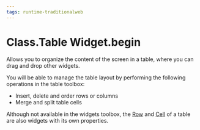 ```yaml
---
tags: runtime-traditionalweb
---
```


# Class.Table Widget.begin

Allows you to organize the content of the screen in a table, where you can drag and drop other widgets.

You will be able to manage the table layout by performing the following operations in the table toolbox:

* Insert, delete and order rows or columns
* Merge and split table cells

Although not available in the widgets toolbox, the [Row](https://github.com/danielmarquespt/docs-product/tree/e7ea3f444d5129dab245c69ab72ae091554bc4fb/src/ref/lang/auto/Class.Row%20Widget.final.md) and [Cell](https://github.com/danielmarquespt/docs-product/tree/e7ea3f444d5129dab245c69ab72ae091554bc4fb/src/ref/lang/auto/Class.Cell%20Widget.final.md) of a table are also widgets with its own properties.

